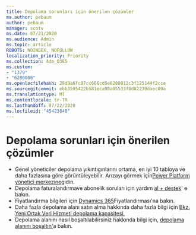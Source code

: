 ```yaml
---
title: Depolama sorunları için önerilen çözümler
ms.author: pebaum
author: pebaum
manager: scotv
ms.date: 07/21/2020
ms.audience: Admin
ms.topic: article
ROBOTS: NOINDEX, NOFOLLOW
localization_priority: Priority
ms.collection: Adm_O365
ms.custom:
- "1379"
- "6200006"
ms.openlocfilehash: 29d9a6fc87cc666cd5e6288012c3f125144f2cce
ms.sourcegitcommit: ebb3595422b581eca98a05533f8d82239daec09a
ms.translationtype: MT
ms.contentlocale: tr-TR
ms.lasthandoff: 07/22/2020
ms.locfileid: "45423848"
---
```

# <a name="recommended-solutions-for-storage-issues"></a>Depolama sorunları için önerilen çözümler

- Genel yöneticiler depolama yıkıntıgınlarını ortama, en iyi 10 tabloya ve daha fazlasına göre görüntüleyebilir. Arızayı görmek için[Power Platform yönetici merkezine](https://admin.powerplatform.microsoft.com/analytics/d365ce)gidin. 
- Depolama faturalandırmave abonelik soruları için yardım [al + destek](https://docs.microsoft.com/dynamics365/customer-engagement/admin/contact-information-microsoft-dynamics-365-online-billing-support)' e bakın.
- Fiyatlandırma bilgileri için [Dynamics 365](https://dynamics.microsoft.com/pricing/)Fiyatlandırması'na bakın.
- Daha fazla depolama alanı satın alma hakkında daha fazla bilgi için [Bkz. Yeni Ortak Veri Hizmeti depolama kapasitesi.](https://go.microsoft.com/fwlink/p/?linkid=2010782)
- Depolama alanını nasıl boşaltılabilirsiniz hakkında bilgi için, [depolama alanını boşaltın'](https://go.microsoft.com/fwlink/p/?linkid=2011105)a bakın.